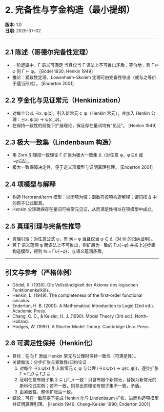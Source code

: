 # 2. 完备性与亨金构造（最小提纲）

**版本**: 1.0  
**日期**: 2025-07-02

---

## 2.1 陈述（哥德尔完备性定理）

- 一阶逻辑中，Γ 语义可满足 当且仅当 Γ 语法上不可推出矛盾；等价地：若 Γ ⊨ φ 则 Γ ⊢ φ。 [Gödel 1930; Henkin 1949]
- 推论：紧致性定理、Löwenheim–Skolem 定理可由完备性导出（或与之等价于适当形式）。 [Enderton 2001]

## 2.2 亨金化与见证常元（Henkinization）

- 对每个公式 ∃x. ψ(x)，引入新常元 c_ψ（Henkin 常元），并加入 Henkin 公理：∃x. ψ(x) → ψ(c_ψ)。
- 在保持一致性的前提下扩展理论，保证存在量词均有“见证”。 [Henkin 1949]

## 2.3 极大一致集（Lindenbaum 构造）

- 用 Zorn 引理把一致理论 Γ 扩张为极大一致集 Δ（对任意 φ，φ∈Δ 或 ¬φ∈Δ）。
- 极大一致保障决定性，便于定义项模型与证明真理引理。 [Enderton 2001]

## 2.4 项模型与解释

- 构造 Herbrand/term 模型：以闭项为域；函数符按项构造解释；谓词按 Δ 中的原子公式取真。
- Henkin 公理确保存在量词可被常元见证，从而满足性得以在项模型中成立。

## 2.5 真理引理与完备性推导

- 真理引理：对任意公式 φ，有 𝔐 ⊨ φ 当且仅当 φ ∈ Δ（对 𝔐 的归纳证明）。
- 若 Γ 语义蕴涵 φ 而语法上不可推出，则扩展为一致的 Γ∪{¬φ} 并按上述步骤构造模型，得到 𝔐 ⊨ Γ∪{¬φ}，与语义蕴涵矛盾。

---

## 引文与参考（严格体例）

- Gödel, K. (1930). Die Vollständigkeit der Axiome des logischen Funktionenkalküls.
- Henkin, L. (1949). The completeness of the first-order functional calculus.
- Enderton, H. B. (2001). A Mathematical Introduction to Logic (2nd ed.). Academic Press.
- Chang, C. C., & Keisler, H. J. (1990). Model Theory (3rd ed.). North-Holland.
- Hodges, W. (1997). A Shorter Model Theory. Cambridge Univ. Press.

## 2.6 可满足性保持（Henkin化）

- 目标：在向 Γ 添加 Henkin 常元与公理时保持一致性（可满足性）。
- 关键做法：分步扩张与紧致性/归约论证
  1) 对每个 ∃x.ψ(x) 引入新常元 c_ψ 与公理 (∃x.ψ(x) → ψ(c_ψ))，逐步扩张 Γ = Γ_0 ⊆ Γ_1 ⊆ ...
  2) 证明任意有限子集 Σ ⊆ ⋃Γ_n 一致：只含有限个新常元，替换为新常元的斯科伦式实例；若不一致，则导出原理论有限子集不一致，矛盾。
  3) 由紧致性，整体扩张后一致。
- 结论：可在一致前提下完成 Henkin 化与 Lindenbaum 扩张，进而构造项模型并证明真理引理。 [Henkin 1949; Chang–Keisler 1990; Enderton 2001]
